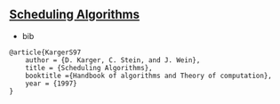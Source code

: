 [Scheduling Algorithms](file:///C:/Users/hwang14/Dropbox/0_Research/Paper-Repo/Energy/KargerS_Scheduling%20Algorithms.pdf)
---

- bib
```
@article{KargerS97
    author = {D. Karger, C. Stein, and J. Wein},
    title = {Scheduling Algorithms},
    booktitle ={Handbook of algorithms and Theory of computation},
    year = {1997}
}
```
